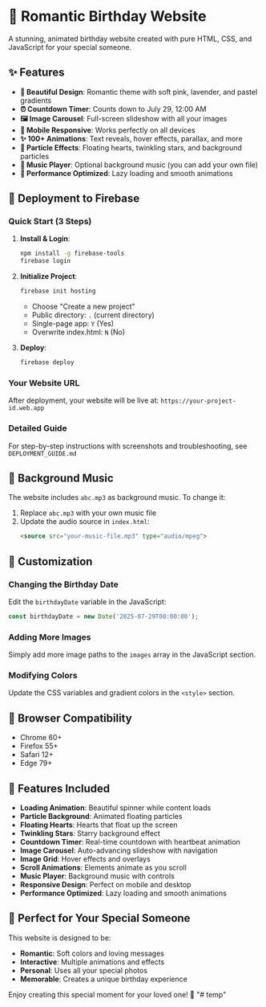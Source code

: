 # 💖 Romantic Birthday Website

A stunning, animated birthday website created with pure HTML, CSS, and JavaScript for your special someone.

## ✨ Features

- **🎨 Beautiful Design**: Romantic theme with soft pink, lavender, and pastel gradients
- **⏰ Countdown Timer**: Counts down to July 29, 12:00 AM
- **🖼️ Image Carousel**: Full-screen slideshow with all your images
- **📱 Mobile Responsive**: Works perfectly on all devices
- **✨ 100+ Animations**: Text reveals, hover effects, parallax, and more
- **💫 Particle Effects**: Floating hearts, twinkling stars, and background particles
- **🎵 Music Player**: Optional background music (you can add your own file)
- **🚀 Performance Optimized**: Lazy loading and smooth animations

## 🚀 Deployment to Firebase

### Quick Start (3 Steps)

1. **Install & Login**:
   ```bash
   npm install -g firebase-tools
   firebase login
   ```

2. **Initialize Project**:
   ```bash
   firebase init hosting
   ```
   - Choose "Create a new project"
   - Public directory: `.` (current directory)
   - Single-page app: `Y` (Yes)
   - Overwrite index.html: `N` (No)

3. **Deploy**:
   ```bash
   firebase deploy
   ```

### Your Website URL
After deployment, your website will be live at: `https://your-project-id.web.app`

### Detailed Guide
For step-by-step instructions with screenshots and troubleshooting, see `DEPLOYMENT_GUIDE.md`

## 🎵 Background Music

The website includes `abc.mp3` as background music. To change it:

1. Replace `abc.mp3` with your own music file
2. Update the audio source in `index.html`:
   ```html
   <source src="your-music-file.mp3" type="audio/mpeg">
   ```

## 🎨 Customization

### Changing the Birthday Date
Edit the `birthdayDate` variable in the JavaScript:
```javascript
const birthdayDate = new Date('2025-07-29T00:00:00');
```

### Adding More Images
Simply add more image paths to the `images` array in the JavaScript section.

### Modifying Colors
Update the CSS variables and gradient colors in the `<style>` section.

## 📱 Browser Compatibility

- Chrome 60+
- Firefox 55+
- Safari 12+
- Edge 79+

## 🎉 Features Included

- **Loading Animation**: Beautiful spinner while content loads
- **Particle Background**: Animated floating particles
- **Floating Hearts**: Hearts that float up the screen
- **Twinkling Stars**: Starry background effect
- **Countdown Timer**: Real-time countdown with heartbeat animation
- **Image Carousel**: Auto-advancing slideshow with navigation
- **Image Grid**: Hover effects and overlays
- **Scroll Animations**: Elements animate as you scroll
- **Music Player**: Background music with controls
- **Responsive Design**: Perfect on mobile and desktop
- **Performance Optimized**: Lazy loading and smooth animations

## 💝 Perfect for Your Special Someone

This website is designed to be:
- **Romantic**: Soft colors and loving messages
- **Interactive**: Multiple animations and effects
- **Personal**: Uses all your special photos
- **Memorable**: Creates a unique birthday experience

Enjoy creating this special moment for your loved one! 💖 "# temp" 

